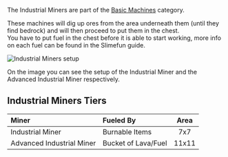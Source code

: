 The Industrial Miners are part of the [Basic Machines](https://github.com/Slimefun/Slimefun4/wiki/Basic-Machines) category.  

These machines will dig up ores from the area underneath them (until they find bedrock) and will then proceed to put them in the chest.  
You have to put fuel in the chest before it is able to start working, more info on each fuel can be found in the Slimefun guide.  

![Industrial Miners setup](https://raw.githubusercontent.com/Slimefun/Slimefun4-Wiki/master/images/multiblock-industrial-miners.png)

On the image you can see the setup of the Industrial Miner and the Advanced Industrial Miner respectively.

## Industrial Miners Tiers

| Miner                     | Fueled By            | Area  |
| :------------------------ | :------------------- | :---: |
| Industrial Miner          | Burnable Items       | 7x7   |
| Advanced Industrial Miner | Bucket of Lava/Fuel  | 11x11 |
